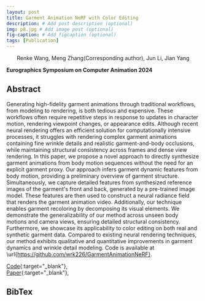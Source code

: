 ```yaml
---
layout: post
title: Garment Animation NeRF with Color Editing
description: # Add post description (optional)
img: p8.jpg # Add image post (optional)
fig-caption: # Add figcaption (optional)
tags: [Publication]
---
```

<center>Renke Wang, Meng Zhang(Corresponding author), Jun Li, Jian Yang</center>

**Eurographics Symposium on Computer Animation 2024**

## Abstract
Generating high-fidelity garment animations through traditional workflows, from modeling to rendering, is both tedious and expensive. These workflows often require repetitive steps in response to updates in character motion, rendering viewpoint changes, or appearance edits. Although recent neural rendering offers an efficient solution for computationally intensive processes, it struggles with rendering complex garment animations containing fine wrinkle details and realistic garment-and-body occlusions, while maintaining structural consistency across frames and dense view rendering. In this paper, we propose a novel approach to directly synthesize garment animations from body motion sequences without the need for an explicit garment proxy. Our approach infers garment dynamic features from body motion, providing a preliminary overview of garment structure. Simultaneously, we capture detailed features from synthesized reference images of the garment's front and back, generated by a pre-trained image model. These features are then used to construct a neural radiance field that renders the garment animation video. Additionally, our technique enables garment recoloring by decomposing its visual elements. We demonstrate the generalizability of our method across unseen body motions and camera views, ensuring detailed structural consistency. Furthermore, we showcase its applicability to color editing on both real and synthetic garment data. Compared to existing neural rendering techniques, our method exhibits qualitative and quantitative improvements in garment dynamics and wrinkle detail modeling.
Code is available at \url{https://github.com/wrk226/GarmentAnimationNeRF}. 


[Code](https://github.com/wrk226/GarmentAnimationNeRF){:target="_blank"}, <br />
[Paper](https://arxiv.org/pdf/2407.19774){:target="_blank"}, <br />


## BibTex
